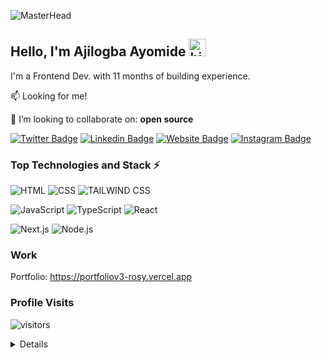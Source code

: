 ![MasterHead](https://camo.githubusercontent.com/ba9f3bd30647e352a3f5e1e45eb45c6ec7bad6155cd16aaedf4a426738da0ca5/68747470733a2f2f696e646f616e616c79746963612e636f6d2f7374617469632f696d616765732f62616e6e6572722e676966)





## Hello, I'm Ajilogba Ayomide <img src="https://emoji.slack-edge.com/T02HBS55FCG/cool-doge/aa3c8fd9037a0604.gif" width="28" alt="hi">

I'm a Frontend Dev. with 11 months of building experience.

:mailbox: Looking for me!

👯 I’m looking to collaborate on: **open source**

[![Twitter Badge](https://img.shields.io/badge/-@unusualmide321-1DA1F2?style=flat&logo=twitter&logoColor=white)](https://twitter.com/eni4sure)
[![Linkedin Badge](https://img.shields.io/badge/-Ayomide_Ajilogba-0e76a8?style=flat&logo=linkedin&logoColor=white)](https://linkedin.com/in/ajilogba-ayomide-090479280/)
[![Website Badge](https://img.shields.io/badge/website-000000?style=flat&logo=About.me&logoColor=white)](https://portfoliov3-rosy.vercel.app)
[![Instagram Badge](https://img.shields.io/badge/-@this.mide-e84393?style=flat&logo=instagram&logoColor=white)](https://instagram.com/this.mide)


### Top Technologies and Stack ⚡️

![HTML](https://img.shields.io/badge/HTML-239120?style=for-the-badge&logo=html5&logoColor=white)
![CSS](https://img.shields.io/badge/CSS3-1572B6?style=for-the-badge&logo=css3&logoColor=white)
![TAILWIND CSS](https://img.shields.io/badge/Tailwind_CSS-38B2AC?style=for-the-badge&logo=tailwind-css&logoColor=white)

![JavaScript](https://img.shields.io/badge/JavaScript-F7DF1E?style=for-the-badge&logo=javascript&logoColor=black)
![TypeScript](https://img.shields.io/badge/TypeScript-007ACC?style=for-the-badge&logo=typescript&logoColor=white)
![React](https://img.shields.io/badge/React-20232A?style=for-the-badge&logo=react&logoColor=61DAFB)

![Next.js](https://img.shields.io/static/v1?style=for-the-badge&message=Next.js&color=000000&logo=Next.js&logoColor=FFFFFF&label=)
![Node.js](https://img.shields.io/badge/Node.js-339933?style=for-the-badge&logo=node.js&logoColor=white)


### Work

Portfolio: https://portfoliov3-rosy.vercel.app

### Profile Visits

![visitors](https://komarev.com/ghpvc/?username=unusualmide)

<details>

### Github Stats

![Github stats](https://github-readme-stats.vercel.app/api?username=unusualmide&count_private=true&theme=dark&hide=contribs,issues)

<p>&nbsp;<img align="center" src="https://github-readme-stats.vercel.app/api?username=unusualmide&show_icons=true&locale=en" alt="unusualmide" /></p>

<p><img align="center" src="https://github-readme-streak-stats.herokuapp.com/?user=unusualmide&" alt="unusualmide" /></p>

</details>